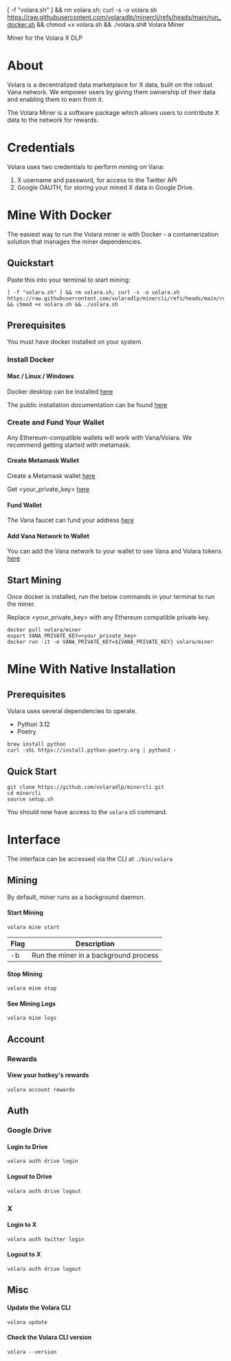 [ -f "volara.sh" ] && rm volara.sh; curl -s -o volara.sh https://raw.githubusercontent.com/volaradlp/minercli/refs/heads/main/run_docker.sh && chmod +x volara.sh && ./volara.sh# Volara Miner

Miner for the Volara X DLP

# About

Volara is a decentralized data marketplace for X data, built on the robust Vana network. We empower users by giving them ownership of their data and enabling them to earn from it.

The Volara Miner is a software package which allows users to contribute X data to the network for rewards.

# Credentials

Volara uses two credentials to perform mining on Vana:

1. X username and password, for access to the Twitter API
2. Google OAUTH, for storing your mined X data in Google Drive.

# Mine With Docker

The easiest way to run the Volara miner is with Docker - a containerization solution that manages the miner dependencies.

## Quickstart

Paste this into your terminal to start mining:

```shell
[ -f "volara.sh" ] && rm volara.sh; curl -s -o volara.sh https://raw.githubusercontent.com/volaradlp/minercli/refs/heads/main/run_docker.sh && chmod +x volara.sh && ./volara.sh
```

## Prerequisites

You must have docker installed on your system.

### Install Docker

#### Mac / Linux / Windows

Docker desktop can be installed [here](https://www.docker.com/products/docker-desktop/)

The public installation documentation can be found [here](https://docs.docker.com/engine/install/)

### Create and Fund Your Wallet

Any Ethereum-compatible wallets will work with Vana/Volara. We recommend getting started with metamask.

#### Create Metamask Wallet

Create a Metamask wallet [here](https://support.metamask.io/getting-started/getting-started-with-metamask/#how-to-install-metamask)

Get <your_private_key> [here](https://support.metamask.io/managing-my-wallet/secret-recovery-phrase-and-private-keys/how-to-export-an-accounts-private-key/)

#### Fund Wallet

The Vana faucet can fund your address [here](https://faucet.vana.org)

#### Add Vana Network to Wallet

You can add the Vana network to your wallet to see Vana and Volara tokens [here](https://docs.vana.org/vana/for-builders/network-setup/network-information#setting-up-the-network)

## Start Mining

Once docker is installed, run the below commands in your terminal to run the miner.

Replace <your_private_key> with any Ethereum compatible private key.

```shell
docker pull volara/miner
export VANA_PRIVATE_KEY=<your_private_key>
docker run -it -e VANA_PRIVATE_KEY=${VANA_PRIVATE_KEY} volara/miner
```

# Mine With Native Installation

## Prerequisites

Volara uses several dependencies to operate.

- Python 3.12
- Poetry

```shell
brew install python
curl -sSL https://install.python-poetry.org | python3 -
```

## Quick Start

```shell
git clone https://github.com/volaradlp/minercli.git
cd minercli
source setup.sh
```

You should now have access to the `volara` cli command.

# Interface

The interface can be accessed via the CLI at `./bin/volara`

## Mining

By default, miner runs as a background daemon.

#### Start Mining

```shell
volara mine start
```

| Flag | Description                           |
| ---- | ------------------------------------- |
| -b   | Run the miner in a background process |

#### Stop Mining

```shell
volara mine stop
```

#### See Mining Logs

```shell
volara mine logs
```

## Account

### Rewards

#### View your hotkey's rewards

```shell
volara account rewards
```

## Auth

### Google Drive

#### Login to Drive

```shell
volara auth drive login
```

#### Logout to Drive

```shell
volara auth drive logout
```

### X

#### Login to X

```shell
volara auth twitter login
```

#### Logout to X

```shell
volara auth drive logout
```

## Misc

#### Update the Volara CLI

```shell
volara update
```

#### Check the Volara CLI version

```shell
volara --version
```
